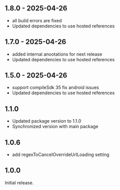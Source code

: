 ## 1.8.0 - 2025-04-26

* all build errors are fixed
* Updated dependencies to use hosted references

## 1.7.0 - 2025-04-26

* added internal anootations for next release
* Updated dependencies to use hosted references

## 1.5.0 - 2025-04-26

* support compileSdk 35 fix android issues
* Updated dependencies to use hosted references

## 1.1.0

* Updated package version to 1.1.0
* Synchronized version with main package

## 1.0.6

* add regexToCancelOverrideUrlLoading setting


## 1.0.0

Initial release.
